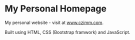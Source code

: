 <h1>My Personal Homepage</h1>

My personal website - visit at www.czimm.com. 

Built using HTML, CSS (Bootstrap framwork) and JavaScript. 
